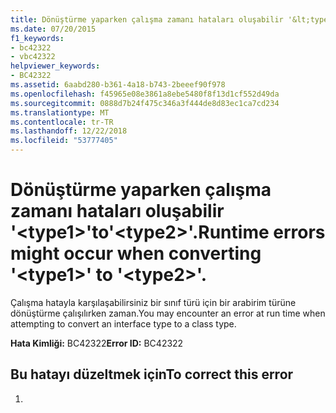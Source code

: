 ```yaml
---
title: Dönüştürme yaparken çalışma zamanı hataları oluşabilir '&lt;type1&gt;'to'&lt;type2&gt;'.
ms.date: 07/20/2015
f1_keywords:
- bc42322
- vbc42322
helpviewer_keywords:
- BC42322
ms.assetid: 6aabd280-b361-4a18-b743-2beeef90f978
ms.openlocfilehash: f45965e08e3861a8ebe5480f8f13d1cf552d49da
ms.sourcegitcommit: 0888d7b24f475c346a3f444de8d83ec1ca7cd234
ms.translationtype: MT
ms.contentlocale: tr-TR
ms.lasthandoff: 12/22/2018
ms.locfileid: "53777405"
---
```

# <a name="runtime-errors-might-occur-when-converting-lttype1gt-to-lttype2gt"></a><span data-ttu-id="cecad-102">Dönüştürme yaparken çalışma zamanı hataları oluşabilir '&lt;type1&gt;'to'&lt;type2&gt;'.</span><span class="sxs-lookup"><span data-stu-id="cecad-102">Runtime errors might occur when converting '&lt;type1&gt;' to '&lt;type2&gt;'.</span></span>
<span data-ttu-id="cecad-103">Çalışma hatayla karşılaşabilirsiniz bir sınıf türü için bir arabirim türüne dönüştürme çalışılırken zaman.</span><span class="sxs-lookup"><span data-stu-id="cecad-103">You may encounter an error at run time when attempting to convert an interface type to a class type.</span></span>  
  
 <span data-ttu-id="cecad-104">**Hata Kimliği:** BC42322</span><span class="sxs-lookup"><span data-stu-id="cecad-104">**Error ID:** BC42322</span></span>  
  
## <a name="to-correct-this-error"></a><span data-ttu-id="cecad-105">Bu hatayı düzeltmek için</span><span class="sxs-lookup"><span data-stu-id="cecad-105">To correct this error</span></span>  
  
1.
